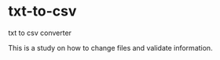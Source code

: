 # txt-to-csv
txt to csv converter


This is a study on how to change files and validate information.